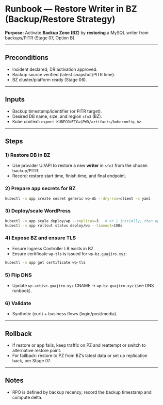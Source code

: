 # Runbook — Restore Writer in BZ (Backup/Restore Strategy)

**Purpose:** Activate **Backup Zone (BZ)** by **restoring** a MySQL writer from backups/PITR (Stage 07, Option B).

---

## Preconditions
- Incident declared; DR activation approved.
- Backup source verified (latest snapshot/PITR time).
- BZ cluster/platform ready (Stage 06).

---

## Inputs
- Backup timestamp/identifier (or PITR target).
- Desired DB name, size, and region `sfo3` (BZ).
- Kube context: `export KUBECONFIG=$PWD/artifacts/kubeconfig-bz`.

---

## Steps

### 1) Restore DB in BZ
- Use provider UI/API to restore a new **writer** in `sfo3` from the chosen backup/PITR.
- Record: restore start time, finish time, and final endpoint.

### 2) Prepare app secrets for BZ
```bash
kubectl -n app create secret generic wp-db --dry-run=client -o yaml   --from-literal=DB_HOST='<bz-writer-host:port>'   --from-literal=DB_NAME='wordpress'   --from-literal=DB_USER='<db-user>'   --from-literal=DB_PASSWORD='<db-password>'   --from-file=DB_CA_CERT='./ca-certificate.crt' | kubectl apply -f -
```

### 3) Deploy/scale WordPress
```bash
kubectl -n app scale deploy/wp --replicas=3   # or 1 initially, then up
kubectl -n app rollout status deploy/wp --timeout=180s
```

### 4) Expose BZ and ensure TLS
- Ensure Ingress Controller LB exists in BZ.
- Ensure certificate `wp-tls` is issued for `wp-bz.guajiro.xyz`:
```bash
kubectl -n app get certificate wp-tls
```

### 5) Flip DNS
- Update `wp-active.guajiro.xyz` CNAME → `wp-bz.guajiro.xyz` (see DNS runbook).

### 6) Validate
- Synthetic (curl) + business flows (login/post/media).

---

## Rollback
- If restore or app fails, keep traffic on PZ and reattempt or switch to alternative restore point.
- For failback: restore to PZ from BZ’s latest data or set up replication back, per Stage 07.

---

## Notes
- RPO is defined by backup recency; record the backup timestamp and compute delta.
